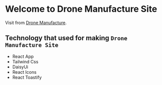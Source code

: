 # Welcome to Drone Manufacture Site

Visit from [Drone Manufacture](https://dronemanufacture-ea830.web.app).

## Technology that used for making `Drone Manufacture Site`

- React App
- Tailwind Css
- DaisyUi
- React Icons
- React Toastify